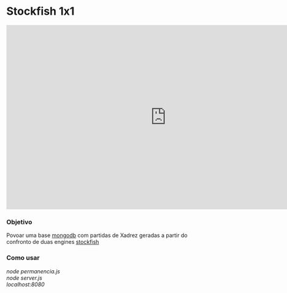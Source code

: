 # Stockfish 1x1 

<iframe width="832" height="480" src="https://www.youtube.com/embed/odQZWNiWH5A" frameborder="0" allow="accelerometer; autoplay; encrypted-media; gyroscope; picture-in-picture" allowfullscreen></iframe>


<div align="center">
  <a href="https://www.youtube.com/embed/odQZWNiWH5A"><img src="https://i9.ytimg.com/vi/odQZWNiWH5A/mq1.jpg?sqp=CLz9luoF&rs=AOn4CLBh-QVoAzF9m3sdP1NgIQV2jfVKKA" alt=""></a>
</div>

### **Objetivo**  
Povoar uma base [mongodb](https://www.mongodb.com) com partidas de Xadrez geradas a partir do confronto de duas engines [stockfish](https://stockfishchess.org/)  
  
  
### **Como usar**  
_node permanencia.js_  
_node server.js_  
_localhost:8080_
